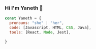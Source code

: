 ### Hi I'm Yaneth 👋




```javascript
const Yaneth = {
  pronouns: "she" | "her",
  code: [Javascript, HTML, CSS, Java],
  tools: [React, Node, Jest],
 
}



